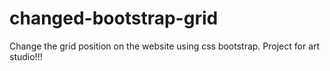 # changed-bootstrap-grid
Change the grid position on the website using css bootstrap. Project for art studio!!!
